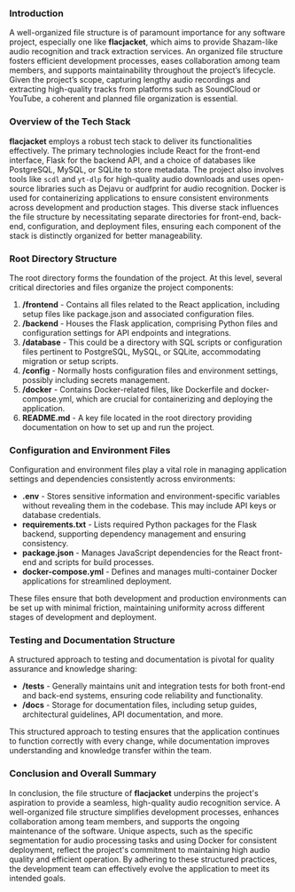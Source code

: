 ### Introduction
A well-organized file structure is of paramount importance for any software project, especially one like **flacjacket**, which aims to provide Shazam-like audio recognition and track extraction services. An organized file structure fosters efficient development processes, eases collaboration among team members, and supports maintainability throughout the project’s lifecycle. Given the project’s scope, capturing lengthy audio recordings and extracting high-quality tracks from platforms such as SoundCloud or YouTube, a coherent and planned file organization is essential.

### Overview of the Tech Stack
**flacjacket** employs a robust tech stack to deliver its functionalities effectively. The primary technologies include React for the front-end interface, Flask for the backend API, and a choice of databases like PostgreSQL, MySQL, or SQLite to store metadata. The project also involves tools like `scdl` and `yt-dlp` for high-quality audio downloads and uses open-source libraries such as Dejavu or audfprint for audio recognition. Docker is used for containerizing applications to ensure consistent environments across development and production stages. This diverse stack influences the file structure by necessitating separate directories for front-end, back-end, configuration, and deployment files, ensuring each component of the stack is distinctly organized for better manageability.

### Root Directory Structure
The root directory forms the foundation of the project. At this level, several critical directories and files organize the project components:

1. **/frontend** - Contains all files related to the React application, including setup files like package.json and associated configuration files.
2. **/backend** - Houses the Flask application, comprising Python files and configuration settings for API endpoints and integrations.
3. **/database** - This could be a directory with SQL scripts or configuration files pertinent to PostgreSQL, MySQL, or SQLite, accommodating migration or setup scripts.
4. **/config** - Normally hosts configuration files and environment settings, possibly including secrets management.
5. **/docker** - Contains Docker-related files, like Dockerfile and docker-compose.yml, which are crucial for containerizing and deploying the application.
6. **README.md** - A key file located in the root directory providing documentation on how to set up and run the project.

### Configuration and Environment Files
Configuration and environment files play a vital role in managing application settings and dependencies consistently across environments:

- **.env** - Stores sensitive information and environment-specific variables without revealing them in the codebase. This may include API keys or database credentials.
- **requirements.txt** - Lists required Python packages for the Flask backend, supporting dependency management and ensuring consistency.
- **package.json** - Manages JavaScript dependencies for the React front-end and scripts for build processes.
- **docker-compose.yml** - Defines and manages multi-container Docker applications for streamlined deployment.

These files ensure that both development and production environments can be set up with minimal friction, maintaining uniformity across different stages of development and deployment.

### Testing and Documentation Structure
A structured approach to testing and documentation is pivotal for quality assurance and knowledge sharing:

- **/tests** - Generally maintains unit and integration tests for both front-end and back-end systems, ensuring code reliability and functionality.
- **/docs** - Storage for documentation files, including setup guides, architectural guidelines, API documentation, and more.

This structured approach to testing ensures that the application continues to function correctly with every change, while documentation improves understanding and knowledge transfer within the team.

### Conclusion and Overall Summary
In conclusion, the file structure of **flacjacket** underpins the project's aspiration to provide a seamless, high-quality audio recognition service. A well-organized file structure simplifies development processes, enhances collaboration among team members, and supports the ongoing maintenance of the software. Unique aspects, such as the specific segmentation for audio processing tasks and using Docker for consistent deployment, reflect the project's commitment to maintaining high audio quality and efficient operation. By adhering to these structured practices, the development team can effectively evolve the application to meet its intended goals.